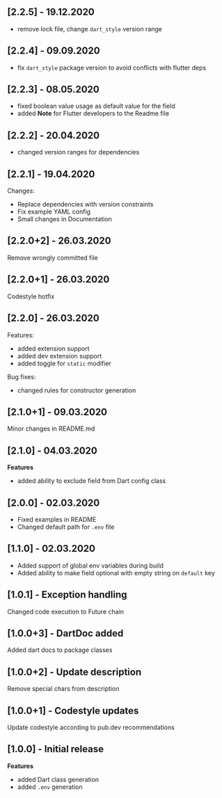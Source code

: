 ## [2.2.5] - 19.12.2020

- remove lock file, change `dart_style` version range

## [2.2.4] - 09.09.2020

- fix `dart_style` package version to avoid conflicts with flutter deps

## [2.2.3] - 08.05.2020

- fixed boolean value usage as default value for the field
- added **Note** for Flutter developers to the Readme file

## [2.2.2] - 20.04.2020

- changed version ranges for dependencies

## [2.2.1] - 19.04.2020

Changes:
- Replace dependencies with version constraints
- Fix example YAML config
- Small changes in Documentation

## [2.2.0+2] - 26.03.2020

Remove wrongly committed file

## [2.2.0+1] - 26.03.2020

Codestyle hotfix

## [2.2.0] - 26.03.2020

Features:
- added extension support
- added dev extension support
- added toggle for `static` modifier

Bug fixes:
- changed rules for constructor generation

## [2.1.0+1] - 09.03.2020

Minor changes in README.md

## [2.1.0] - 04.03.2020

**Features**

- added ability to exclude field from Dart config class

## [2.0.0] - 02.03.2020

- Fixed examples in README
- Changed default path for `.env` file

## [1.1.0] - 02.03.2020

- Added support of global env variables during build
- Added ability to make field optional with empty string on `default`
  key

## [1.0.1] - Exception handling

Changed code execution to Future chain

## [1.0.0+3] - DartDoc added

Added dart docs to package classes

## [1.0.0+2] - Update description

Remove special chars from description

## [1.0.0+1] - Codestyle updates

Update codestyle according to pub.dev recommendations

## [1.0.0] - Initial release

**Features**

- added Dart class generation
- added `.env` generation